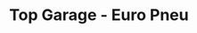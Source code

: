 ---
title: "Top Garage - Euro Pneu"
url: /vienne/top-garage-euro-pneu/
shop: réparation de voitures
---